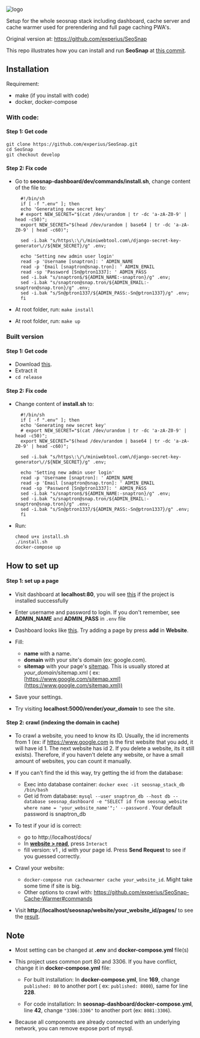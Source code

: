 ![logo](https://github.com/experius/SeoSnap/raw/master/assets/logo.png)

Setup for the whole seosnap stack including dashboard, cache server and cache warmer used for prerendering and full page
caching PWA's.

Original version at: https://github.com/experius/SeoSnap

This repo illustrates how you can install and run __SeoSnap__
at [this commit](https://github.com/experius/SeoSnap/tree/6c80a2123f2757ea60e60564d8fd1798eac649d5).

## Installation

Requirement:

* make (if you install with code)
* docker, docker-compose

### With code:

#### Step 1: Get code

    git clone https://github.com/experius/SeoSnap.git
    cd SeoSnap
    git checkout develop

#### Step 2: Fix code

* Go to __seosnap-dashboard/dev/commands/install.sh__, change content of the file to:

        #!/bin/sh
        if [ -f ".env" ]; then
        echo 'Generating new secret key'
        # export NEW_SECRET="$(cat /dev/urandom | tr -dc 'a-zA-Z0-9' | head -c50)";
        export NEW_SECRET="$(head /dev/urandom | base64 | tr -dc 'a-zA-Z0-9' | head -c60)";
        
        sed -i.bak "s/https\:\/\/miniwebtool.com\/django-secret-key-generator\//${NEW_SECRET}/g" .env;
        
        echo 'Setting new admin user login'
        read -p 'Username [snaptron]: ' ADMIN_NAME
        read -p 'Email [snaptron@snap.tron]: ' ADMIN_EMAIL
        read -sp 'Password [Sn@ptron1337]: ' ADMIN_PASS
        sed -i.bak "s/snaptron$/${ADMIN_NAME:-snaptron}/g" .env;
        sed -i.bak "s/snaptron@snap.tron/${ADMIN_EMAIL:-snaptron@snap.tron}/g" .env;
        sed -i.bak "s/Sn@ptron1337/${ADMIN_PASS:-Sn@ptron1337}/g" .env;
        fi

* At root folder, run: `make install`
* At root folder, run: `make up`

### Built version

#### Step 1: Get code

* Download [this](https://github.com/experius/SeoSnap/releases/download/latest/release.zip).
* Extract it
* `cd release`

#### Step 2: Fix code

* Change content of __install.sh__ to:

        #!/bin/sh
        if [ -f ".env" ]; then
        echo 'Generating new secret key'
        # export NEW_SECRET="$(cat /dev/urandom | tr -dc 'a-zA-Z0-9' | head -c50)";
        export NEW_SECRET="$(head /dev/urandom | base64 | tr -dc 'a-zA-Z0-9' | head -c60)";
        
        sed -i.bak "s/https\:\/\/miniwebtool.com\/django-secret-key-generator\//${NEW_SECRET}/g" .env;
        
        echo 'Setting new admin user login'
        read -p 'Username [snaptron]: ' ADMIN_NAME
        read -p 'Email [snaptron@snap.tron]: ' ADMIN_EMAIL
        read -sp 'Password [Sn@ptron1337]: ' ADMIN_PASS
        sed -i.bak "s/snaptron$/${ADMIN_NAME:-snaptron}/g" .env;
        sed -i.bak "s/snaptron@snap.tron/${ADMIN_EMAIL:-snaptron@snap.tron}/g" .env;
        sed -i.bak "s/Sn@ptron1337/${ADMIN_PASS:-Sn@ptron1337}/g" .env;
        fi

* Run:

      chmod u+x install.sh
      ./install.sh
      docker-compose up

## How to set up

#### Step 1: set up a page

* Visit dashboard at __localhost:80__, you will see [this](https://imgur.com/a/f3drS3j) if the project is installed
  successfully


* Enter username and password to login. If you don't remember, see __ADMIN_NAME__ and __ADMIN_PASS__ in `.env` file


* Dashboard looks like [this](https://imgur.com/a/DUlHDAN). Try adding a page by press __add__ in __Website__.

* Fill:
    * __name__ with a name.
    * __domain__ with your site's domain (ex: google.com).
    * __sitemap__ with your page's [sitemap](https://developers.google.com/search/docs/advanced/sitemaps/overview). This
      is usually stored at _your_domain_/sitemap.xml (
      ex: [https://www.google.com/sitemap.xml](https://www.google.com/sitemap.xml))

* Save your settings.

* Try visiting __localhost:5000/render/_your_domain___ to see the site.

#### Step 2: crawl (indexing the domain in cache)

* To crawl a website, you need to know its ID. Usually, the id increments from 1 (ex: if https://www.google.com is the
  first website that you add, it will have id 1. The next website has id 2. If you delete a website, its it still
  exists). Therefore, if you haven't delete any website, or have a small amount of websites, you can count it manually.


* If you can't find the id this way, try getting the id from the database:
    * Exec into database container: `docker exec -it seosnap_stack_db /bin/bash`
    * Get id from
      database: `mysql --user snaptron_db --host db --database seosnap_dashboard -e "SELECT id from seosnap_website where name = 'your_website_name'";' --password`
      . Your default password is snaptron_db


* To test if your id is correct:
    * go to http://localhost/docs/
    * In [__website > read__](https://imgur.com/a/Hgn1wdk), press `Interact`
    * fill version: v1 , id with your page id. Press __Send Request__ to see if you guessed correctly.


* Crawl your website:
    * `docker-compose run cachewarmer cache your_website_id`. Might take some time if site is big.
    * Other options to crawl with: https://github.com/experius/SeoSnap-Cache-Warmer#commands


* Visit __http://localhost/seosnap/website/your_website_id/pages/__ to see the [result](https://imgur.com/a/yd7Z3Em).

## Note

* Most setting can be changed at __.env__ and __docker-compose.yml__ file(s)

* This project uses common port 80 and 3306. If you have conflict, change it in __docker-compose.yml__ file:

    * For built installation: In __docker-compose.yml__, line __169__, change `published: 80` to another port (
      ex: `published: 8080`), same for line __228__.

    * For code installation:  In __seosnap-dashboard/docker-compose.yml__, line __42__, change `"3306:3306"` to another
      port (ex: `8081:3306`).


* Because all components are already connected with an underlying network, you can remove expose port of mysql.
